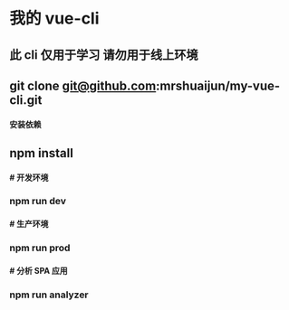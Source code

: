 # 我的 vue-cli

## 此 cli 仅用于学习 请勿用于线上环境

## git clone git@github.com:mrshuaijun/my-vue-cli.git

#### 安装依赖

## npm install

#### # 开发环境

### npm run dev

#### # 生产环境

### npm run prod

#### # 分析 SPA 应用

### npm run analyzer
